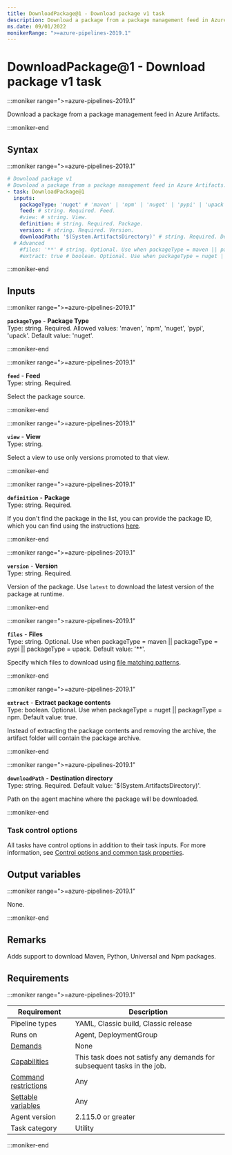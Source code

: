 ```yaml
---
title: DownloadPackage@1 - Download package v1 task
description: Download a package from a package management feed in Azure Artifacts.
ms.date: 09/01/2022
monikerRange: ">=azure-pipelines-2019.1"
---
```


# DownloadPackage@1 - Download package v1 task

<!-- :::description::: -->
:::moniker range=">=azure-pipelines-2019.1"

<!-- :::editable-content name="description"::: -->
Download a package from a package management feed in Azure Artifacts.
<!-- :::editable-content-end::: -->

:::moniker-end
<!-- :::description-end::: -->

<!-- :::syntax::: -->
## Syntax

:::moniker range=">=azure-pipelines-2019.1"

```yaml
# Download package v1
# Download a package from a package management feed in Azure Artifacts.
- task: DownloadPackage@1
  inputs:
    packageType: 'nuget' # 'maven' | 'npm' | 'nuget' | 'pypi' | 'upack'. Required. Package Type. Default: 'nuget'.
    feed: # string. Required. Feed. 
    #view: # string. View. 
    definition: # string. Required. Package. 
    version: # string. Required. Version. 
    downloadPath: '$(System.ArtifactsDirectory)' # string. Required. Destination directory. Default: '$(System.ArtifactsDirectory)'.
  # Advanced
    #files: '**' # string. Optional. Use when packageType = maven || packageType = pypi || packageType = upack. Files. Default: '**'.
    #extract: true # boolean. Optional. Use when packageType = nuget || packageType = npm. Extract package contents. Default: true.
```

:::moniker-end
<!-- :::syntax-end::: -->

<!-- :::inputs::: -->
## Inputs

<!-- :::item name="packageType"::: -->
:::moniker range=">=azure-pipelines-2019.1"

**`packageType`** - **Package Type**<br>
Type: string. Required. Allowed values: 'maven', 'npm', 'nuget', 'pypi', 'upack'. Default value: 'nuget'.<br>
<!-- :::editable-content name="helpMarkDown"::: -->
<!-- :::editable-content-end::: -->

:::moniker-end
<!-- :::item-end::: -->
<!-- :::item name="feed"::: -->
:::moniker range=">=azure-pipelines-2019.1"

**`feed`** - **Feed**<br>
Type: string. Required.<br>
<!-- :::editable-content name="helpMarkDown"::: -->
Select the package source.
<!-- :::editable-content-end::: -->

:::moniker-end
<!-- :::item-end::: -->
<!-- :::item name="view"::: -->
:::moniker range=">=azure-pipelines-2019.1"

**`view`** - **View**<br>
Type: string.<br>
<!-- :::editable-content name="helpMarkDown"::: -->
Select a view to use only versions promoted to that view.
<!-- :::editable-content-end::: -->

:::moniker-end
<!-- :::item-end::: -->
<!-- :::item name="definition"::: -->
:::moniker range=">=azure-pipelines-2019.1"

**`definition`** - **Package**<br>
Type: string. Required.<br>
<!-- :::editable-content name="helpMarkDown"::: -->
If you don't find the package in the list, you can provide the package ID, which you can find using the instructions [here](https://go.microsoft.com/fwlink/?linkid=2086778).
<!-- :::editable-content-end::: -->

:::moniker-end
<!-- :::item-end::: -->
<!-- :::item name="version"::: -->
:::moniker range=">=azure-pipelines-2019.1"

**`version`** - **Version**<br>
Type: string. Required.<br>
<!-- :::editable-content name="helpMarkDown"::: -->
Version of the package. Use `latest` to download the latest version of the package at runtime.
<!-- :::editable-content-end::: -->

:::moniker-end
<!-- :::item-end::: -->
<!-- :::item name="files"::: -->
:::moniker range=">=azure-pipelines-2019.1"

**`files`** - **Files**<br>
Type: string. Optional. Use when packageType = maven || packageType = pypi || packageType = upack. Default value: '**'.<br>
<!-- :::editable-content name="helpMarkDown"::: -->
Specify which files to download using [file matching patterns](https://go.microsoft.com/fwlink/?linkid=2086953).
<!-- :::editable-content-end::: -->

:::moniker-end
<!-- :::item-end::: -->
<!-- :::item name="extract"::: -->
:::moniker range=">=azure-pipelines-2019.1"

**`extract`** - **Extract package contents**<br>
Type: boolean. Optional. Use when packageType = nuget || packageType = npm. Default value: true.<br>
<!-- :::editable-content name="helpMarkDown"::: -->
Instead of extracting the package contents and removing the archive, the artifact folder will contain the package archive.
<!-- :::editable-content-end::: -->

:::moniker-end
<!-- :::item-end::: -->
<!-- :::item name="downloadPath"::: -->
:::moniker range=">=azure-pipelines-2019.1"

**`downloadPath`** - **Destination directory**<br>
Type: string. Required. Default value: '$(System.ArtifactsDirectory)'.<br>
<!-- :::editable-content name="helpMarkDown"::: -->
Path on the agent machine where the package will be downloaded.
<!-- :::editable-content-end::: -->

:::moniker-end
<!-- :::item-end::: -->

### Task control options

All tasks have control options in addition to their task inputs. For more information, see [Control options and common task properties](/azure/devops/pipelines/yaml-schema/steps-task#common-task-properties).
<!-- :::inputs-end::: -->

<!-- :::outputVariables::: -->
## Output variables

:::moniker range=">=azure-pipelines-2019.1"

None.

:::moniker-end
<!-- :::outputVariables-end::: -->

<!-- :::remarks::: -->
<!-- :::editable-content name="remarks"::: -->
## Remarks

Adds support to download Maven, Python, Universal and Npm packages.
<!-- :::editable-content-end::: -->
<!-- :::remarks-end::: -->

<!-- :::examples::: -->
<!-- :::editable-content name="examples"::: -->
<!-- :::editable-content-end::: -->
<!-- :::examples-end::: -->

<!-- :::properties::: -->
## Requirements

:::moniker range=">=azure-pipelines-2019.1"

| Requirement | Description |
|-------------|-------------|
| Pipeline types | YAML, Classic build, Classic release |
| Runs on | Agent, DeploymentGroup |
| [Demands](/azure/devops/pipelines/process/demands) | None |
| [Capabilities](/azure/devops/pipelines/agents/agents#capabilities) | This task does not satisfy any demands for subsequent tasks in the job. |
| [Command restrictions](/azure/devops/pipelines/security/templates#agent-logging-command-restrictions) | Any |
| [Settable variables](/azure/devops/pipelines/security/templates#agent-logging-command-restrictions) | Any |
| Agent version |  2.115.0 or greater |
| Task category | Utility |

:::moniker-end
<!-- :::properties-end::: -->

<!-- :::see-also::: -->
<!-- :::editable-content name="seeAlso"::: -->
<!-- :::editable-content-end::: -->
<!-- :::see-also-end::: -->